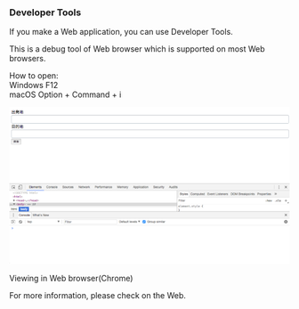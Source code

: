 ### Developer Tools

If you make a Web application, you can use Developer Tools.

This is a debug tool of Web browser which is supported on most Web browsers.

How to open:  
 Windows F12  
 macOS Option + Command + i

![img](/img/devtool.png)

<p class="caption">Viewing in Web browser(Chrome)</p>

For more information, please check on the Web.
